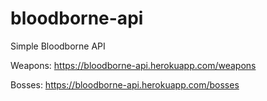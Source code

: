 # bloodborne-api

Simple Bloodborne API

Weapons: https://bloodborne-api.herokuapp.com/weapons

Bosses: https://bloodborne-api.herokuapp.com/bosses
